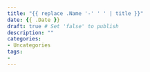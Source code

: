 ```yaml
---
title: "{{ replace .Name '-' ' ' | title }}"
date: {{ .Date }}
draft: true # Set 'false' to publish
description: ""
categories:
- Uncategories
tags:
- 
---
```


<!--  -->